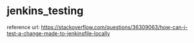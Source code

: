 # jenkins_testing

reference url: https://stackoverflow.com/questions/36309063/how-can-i-test-a-change-made-to-jenkinsfile-locally 
